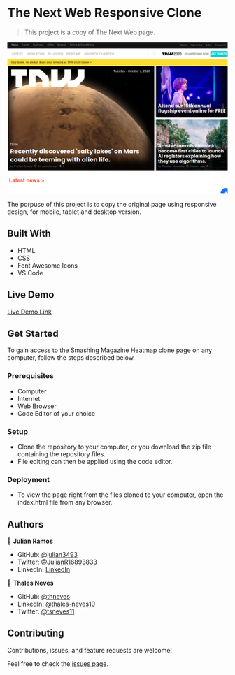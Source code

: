 # The Next Web Responsive Clone

> This project is a copy of The Next Web page.

![screenshot](/assets/images/screenshot.png)

The porpuse of this project is to copy the original page using responsive design, for mobile, tablet and desktop version.

## Built With

- HTML
- CSS
- Font Awesome Icons
- VS Code

## Live Demo

[Live Demo Link](https://thneves.github.io/TheNextWeb-Responsive/)

## Get Started

To gain access to the Smashing Magazine Heatmap clone page on any computer, follow the steps described below.

### Prerequisites

- Computer
- Internet
- Web Browser
- Code Editor of your choice

### Setup

- Clone the repository to your computer, or you download the zip file containing the repository files.
- File editing can then be applied using the code editor.

### Deployment

- To view the page right from the files cloned to your computer, open the index.html file from any browser.

## Authors

👤 **Julian Ramos**

- GitHub: [@julian3493](https://github.com/julian3493)
- Twitter: [@JulianR16893833](https://twitter.com/JulianR16893833)
- LinkedIn: [LinkedIn](https://www.linkedin.com/in/juli%C3%A1n-ricardo-ramos-arevalo-3868ba135/)


👤 **Thales Neves**

- GitHub: [@thneves](https://github.com/thneves)
- LinkedIn: [@thales-neves10](https://www.linkedin.com/in/thales-neves10/)
- Twitter: [@tsneves11](https://twitter.com/tsneves11)


## Contributing

Contributions, issues, and feature requests are welcome!

Feel free to check the [issues page](https://github.com/julian3493/design-teardown/issues/).